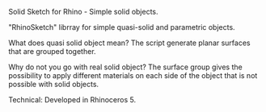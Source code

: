 Solid Sketch for Rhino - Simple solid objects. 

"RhinoSketch" librray for simple quasi-solid and parametric objects.

What does quasi solid object mean? 
The script generate planar surfaces that are grouped together. 

Why do not you go with real solid object?
The surface group gives the possibility to apply different materials on each side of the object that is not possible with solid objects.

Technical:
Developed in Rhinoceros 5.
